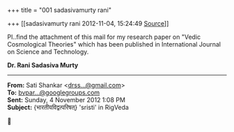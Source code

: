 +++
title = "001 sadasivamurty rani"

+++
[[sadasivamurty rani	2012-11-04, 15:24:49 [Source](https://groups.google.com/g/bvparishat/c/pvGOWgSgRe4)]]



Pl..find the attachment of this mail for my research paper on "Vedic Cosmological Theories" which has been published in International Journal on Science and Technology.  

**Dr. Rani Sadasiva Murty**

  

------------------------------------------------------------------------

**From:** Sati Shankar \<[drss...@gmail.com]()\>  
**To:** [bvpar...@googlegroups.com]()  
**Sent:** Sunday, 4 November 2012 1:08 PM  
**Subject:** {भारतीयविद्वत्परिषत्} 'sristi' in RigVeda  



